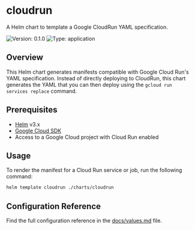 # cloudrun

A Helm chart to template a Google CloudRun YAML specification.

![Version: 0.1.0](https://img.shields.io/badge/Version-0.1.0-informational?style=flat-square)
![Type: application](https://img.shields.io/badge/Type-application-informational?style=flat-square)

## Overview

This Helm chart generates manifests compatible with Google Cloud Run's YAML specification. Instead of directly deploying to CloudRun, this chart generates the YAML that you can then deploy using the `gcloud run services replace` command.

## Prerequisites

- [Helm](https://helm.sh/) v3.x
- [Google Cloud SDK](https://cloud.google.com/sdk/docs/install)
- Access to a Google Cloud project with Cloud Run enabled

## Usage

To render the manifest for a Cloud Run service or job, run the following command:

```bash
helm template cloudrun ./charts/cloudrun
```

## Configuration Reference

Find the full configuration reference in the [docs/values.md](./docs/values.md) file.


